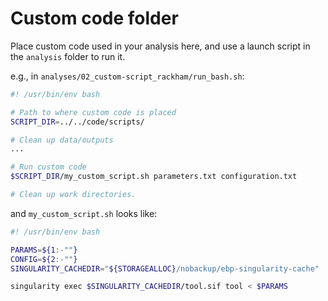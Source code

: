 # Custom code folder

Place custom code used in your analysis here, and use a launch script in the `analysis` folder
to run it. 

e.g., in `analyses/02_custom-script_rackham/run_bash.sh`:

```bash
#! /usr/bin/env bash

# Path to where custom code is placed
SCRIPT_DIR=../../code/scripts/

# Clean up data/outputs
...

# Run custom code
$SCRIPT_DIR/my_custom_script.sh parameters.txt configuration.txt

# Clean up work directories.

```

and `my_custom_script.sh` looks like:

```bash
#! /usr/bin/env bash

PARAMS=${1:-""}
CONFIG=${2:-""}
SINGULARITY_CACHEDIR="${STORAGEALLOC}/nobackup/ebp-singularity-cache"

singularity exec $SINGULARITY_CACHEDIR/tool.sif tool < $PARAMS
```
